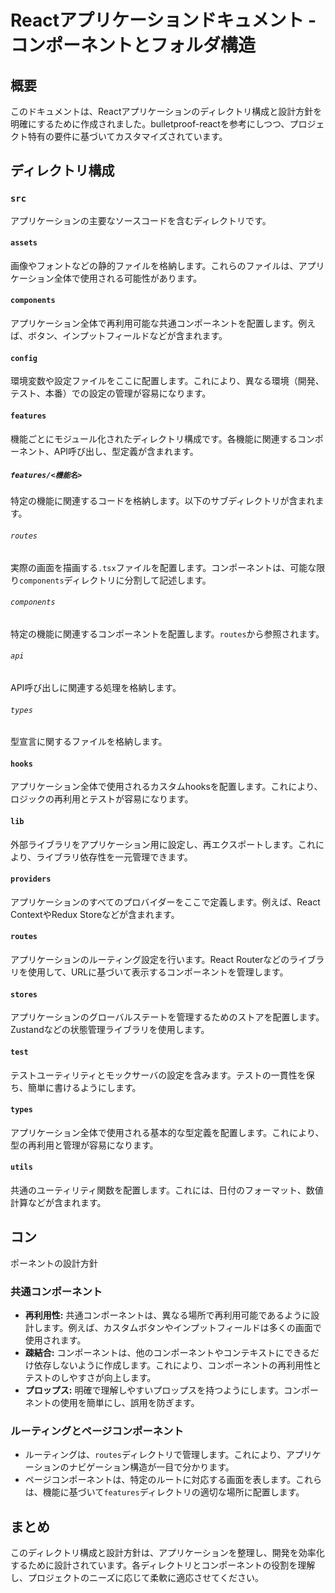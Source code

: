 # Reactアプリケーションドキュメント - コンポーネントとフォルダ構造

## 概要
このドキュメントは、Reactアプリケーションのディレクトリ構成と設計方針を明確にするために作成されました。bulletproof-reactを参考にしつつ、プロジェクト特有の要件に基づいてカスタマイズされています。

## ディレクトリ構成

### `src`
アプリケーションの主要なソースコードを含むディレクトリです。

#### `assets`
画像やフォントなどの静的ファイルを格納します。これらのファイルは、アプリケーション全体で使用される可能性があります。

#### `components`
アプリケーション全体で再利用可能な共通コンポーネントを配置します。例えば、ボタン、インプットフィールドなどが含まれます。

#### `config`
環境変数や設定ファイルをここに配置します。これにより、異なる環境（開発、テスト、本番）での設定の管理が容易になります。

#### `features`
機能ごとにモジュール化されたディレクトリ構成です。各機能に関連するコンポーネント、API呼び出し、型定義が含まれます。

##### `features/<機能名>`
特定の機能に関連するコードを格納します。以下のサブディレクトリが含まれます。

###### `routes`
実際の画面を描画する`.tsx`ファイルを配置します。コンポーネントは、可能な限り`components`ディレクトリに分割して記述します。

###### `components`
特定の機能に関連するコンポーネントを配置します。`routes`から参照されます。

###### `api`
API呼び出しに関連する処理を格納します。

###### `types`
型宣言に関するファイルを格納します。

#### `hooks`
アプリケーション全体で使用されるカスタムhooksを配置します。これにより、ロジックの再利用とテストが容易になります。

#### `lib`
外部ライブラリをアプリケーション用に設定し、再エクスポートします。これにより、ライブラリ依存性を一元管理できます。

#### `providers`
アプリケーションのすべてのプロバイダーをここで定義します。例えば、React ContextやRedux Storeなどが含まれます。

#### `routes`
アプリケーションのルーティング設定を行います。React Routerなどのライブラリを使用して、URLに基づいて表示するコンポーネントを管理します。

#### `stores`
アプリケーションのグローバルステートを管理するためのストアを配置します。Zustandなどの状態管理ライブラリを使用します。

#### `test`
テストユーティリティとモックサーバの設定を含みます。テストの一貫性を保ち、簡単に書けるようにします。

#### `types`
アプリケーション全体で使用される基本的な型定義を配置します。これにより、型の再利用と管理が容易になります。

#### `utils`
共通のユーティリティ関数を配置します。これには、日付のフォーマット、数値計算などが含まれます。

## コン

ポーネントの設計方針

### 共通コンポーネント
- **再利用性:** 共通コンポーネントは、異なる場所で再利用可能であるように設計します。例えば、カスタムボタンやインプットフィールドは多くの画面で使用されます。
- **疎結合:** コンポーネントは、他のコンポーネントやコンテキストにできるだけ依存しないように作成します。これにより、コンポーネントの再利用性とテストのしやすさが向上します。
- **プロップス:** 明確で理解しやすいプロップスを持つようにします。コンポーネントの使用を簡単にし、誤用を防ぎます。

### ルーティングとページコンポーネント
- ルーティングは、`routes`ディレクトリで管理します。これにより、アプリケーションのナビゲーション構造が一目で分かります。
- ページコンポーネントは、特定のルートに対応する画面を表します。これらは、機能に基づいて`features`ディレクトリの適切な場所に配置します。

## まとめ
このディレクトリ構成と設計方針は、アプリケーションを整理し、開発を効率化するために設計されています。各ディレクトリとコンポーネントの役割を理解し、プロジェクトのニーズに応じて柔軟に適応させてください。